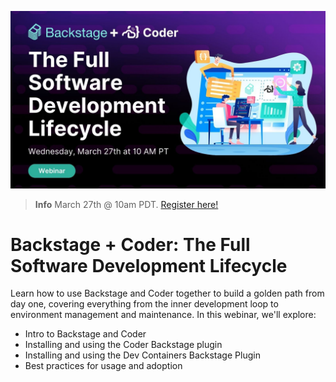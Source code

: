 [![Register for our webinar](./banner.jpeg)](http://cdr.co/yNjg3OA)

> **Info**
> March 27th @ 10am PDT. [Register here!](http://cdr.co/yNjg3OA)

# Backstage + Coder: The Full Software Development Lifecycle

Learn how to use Backstage and Coder together to build a golden path from day one, covering everything from the inner development loop to environment management and maintenance.
In this webinar, we'll explore:

- Intro to Backstage and Coder
- Installing and using the Coder Backstage plugin
- Installing and using the Dev Containers Backstage Plugin
- Best practices for usage and adoption

